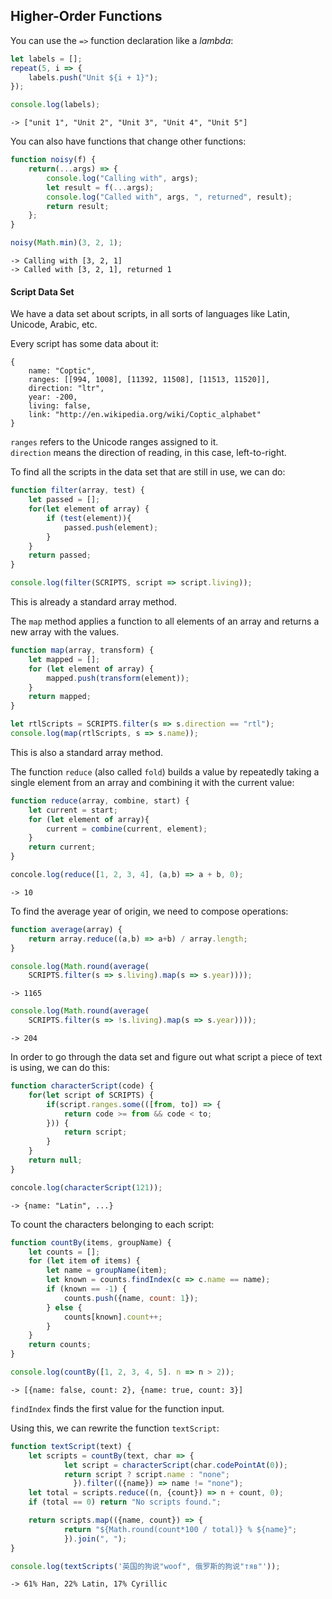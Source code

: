 


## Higher-Order Functions


You can use the `=>` function declaration like a _lambda_:
```js
let labels = [];
repeat(5, i => {
	labels.push("Unit ${i + 1}");
});
```
```js
console.log(labels);
```
```
-> ["unit 1", "Unit 2", "Unit 3", "Unit 4", "Unit 5"]
```


You can also have functions that change other functions:
```js
function noisy(f) {
	return(...args) => {
		console.log("Calling with", args);
		let result = f(...args);
		console.log("Called with", args, ", returned", result);
		return result;
	};
}
```
```js
noisy(Math.min)(3, 2, 1);
```
```
-> Calling with [3, 2, 1]
-> Called with [3, 2, 1], returned 1
```

#### Script Data Set

We have a data set about scripts, in all sorts of languages like Latin, Unicode, Arabic, etc. 

Every script has some data about it:
```
{
	name: "Coptic",
	ranges: [[994, 1008], [11392, 11508], [11513, 11520]],
	direction: "ltr",
	year: -200,
	living: false,
	link: "http://en.wikipedia.org/wiki/Coptic_alphabet"
}
```
`ranges` refers to the Unicode ranges assigned to it.     
`direction` means the direction of reading, in this case, left-to-right.   

To find all the scripts in the data set that are still in use, we can do:
```js
function filter(array, test) {
	let passed = [];
	for(let element of array) {
		if (test(element)){
			passed.push(element);
		}
	}
	return passed;
}
```
```js
console.log(filter(SCRIPTS, script => script.living));
```
This is already a standard array method.



The `map` method applies a function to all elements of an array and returns a new array with the values. 
```js
function map(array, transform) {
	let mapped = [];
	for (let element of array) {	
		mapped.push(transform(element));
	}
	return mapped;
}
```
```js
let rtlScripts = SCRIPTS.filter(s => s.direction == "rtl");
console.log(map(rtlScripts, s => s.name));
```

This is also a standard array method.


The function `reduce` (also called `fold`) builds a value by repeatedly taking a single element from an array and combining it with the current value:
```js
function reduce(array, combine, start) {
	let current = start;
	for (let element of array){
		current = combine(current, element);
	}
	return current;
}
```
```js
concole.log(reduce([1, 2, 3, 4], (a,b) => a + b, 0);
```
```
-> 10
```

To find the average year of origin, we need to compose operations:
```js
function average(array) {
	return array.reduce((a,b) => a+b) / array.length;
}
```
```js
console.log(Math.round(average(
	SCRIPTS.filter(s => s.living).map(s => s.year))));
```
```
-> 1165
```
```js
console.log(Math.round(average(
	SCRIPTS.filter(s => !s.living).map(s => s.year))));
```
```
-> 204
```


In order to go through the data set and figure out what script a piece of text is using, we can do this:
```js
function characterScript(code) {
	for(let script of SCRIPTS) {
		if(script.ranges.some(([from, to]) => {
			return code >= from && code < to;
		})) {
			return script;
		}
	}
	return null;
}
```
```js
concole.log(characterScript(121));
```
```
-> {name: "Latin", ...}
```

To count the characters belonging to each script:
```js
function countBy(items, groupName) {
	let counts = [];
	for (let item of items) {
		let name = groupName(item);
		let known = counts.findIndex(c => c.name == name);
		if (known == -1) {
			counts.push({name, count: 1});
		} else {
			counts[known].count++;
		}
	}
	return counts;
}
```
```js
console.log(countBy([1, 2, 3, 4, 5]. n => n > 2));
```
```
-> [{name: false, count: 2}, {name: true, count: 3}]
```

`findIndex` finds the first value for the function input.


Using this, we can rewrite the function `textScript`:

```js
function textScript(text) {
	let scripts = countBy(text, char => {
			let script = characterScript(char.codePointAt(0));
			return script ? script.name : "none";
		      }).filter(({name}) => name != "none");
	let total = scripts.reduce((n, {count}) => n + count, 0);
	if (total == 0) return "No scripts found.";

	return scripts.map(({name, count}) => {
			return "${Math.round(count*100 / total)} % ${name}";
			}).join(", ");
}
```
```js
console.log(textScripts('英国的狗说"woof", 俄罗斯的狗说"тяв"'));
```
```
-> 61% Han, 22% Latin, 17% Cyrillic
```
